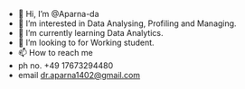 - 👋 Hi, I’m @Aparna-da
- 👀 I’m interested in Data Analysing, Profiling and Managing.
- 🌱 I’m currently learning Data Analytics.
- 💞️ I’m looking to for Working student.
- 📫 How to reach me 
- ph no. +49 17673294480
- email dr.aparna1402@gmail.com

<!---
Aparna-da/Aparna-da is a ✨ special ✨ repository because its `README.md` (this file) appears on your GitHub profile.
You can click the Preview link to take a look at your changes.
--->
